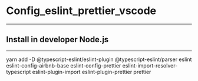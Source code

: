 # Config_eslint_prettier_vscode
***

## Install in developer Node.js
***
yarn add -D @typescript-eslint/eslint-plugin @typescript-eslint/parser eslint eslint-config-airbnb-base eslint-config-prettier eslint-import-resolver-typescript eslint-plugin-import eslint-plugin-prettier prettier
